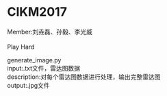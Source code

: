 # CIKM2017</br>
Member:刘垚磊、孙毅、李光威</br>
</br>
Play Hard</br>

generate_image.py</br>
input:.txt文件，雷达图数据</br>
description:对每个雷达图数据进行处理，输出完整雷达图</br>
output:.jpg文件</br>

